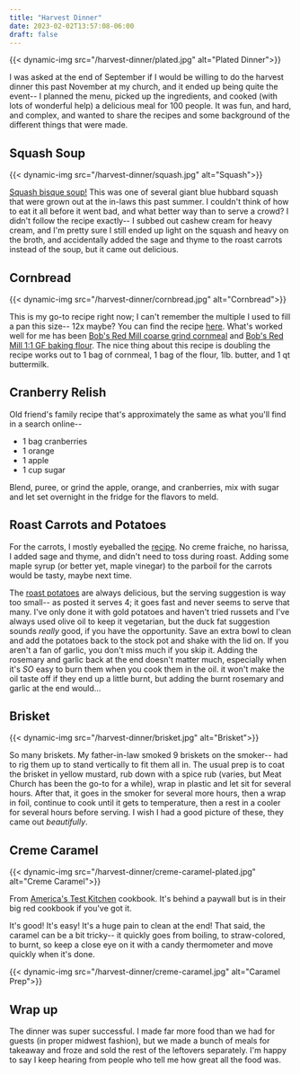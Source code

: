 ```yaml
---
title: "Harvest Dinner"
date: 2023-02-02T13:57:08-06:00
draft: false
---
```


{{< dynamic-img src="/harvest-dinner/plated.jpg" alt="Plated Dinner">}}

I was asked at the end of September if I would be willing to do the harvest dinner this past November at my church, and it ended up being quite the event-- I planned the menu, picked up the ingredients, and cooked (with lots of wonderful help) a delicious meal for 100 people.  It was fun, and hard, and complex, and wanted to share the recipes and some background of the different things that were made.


## Squash Soup

{{< dynamic-img src="/harvest-dinner/squash.jpg" alt="Squash">}}

[Squash bisque soup!](https://web.archive.org/web/20180310140709/http://vegenistaskitchen.com/blue-hubbard-squash-bisque/) This was one of several giant blue hubbard squash that were grown out at the in-laws this past summer.  I couldn't think of how to eat it all before it went bad, and what better way than to serve a crowd?  I didn't follow the recipe exactly-- I subbed out cashew cream for heavy cream, and I'm pretty sure I still ended up light on the squash and heavy on the broth, and accidentally added the sage and thyme to the roast carrots instead of the soup, but it came out delicious.

## Cornbread

{{< dynamic-img src="/harvest-dinner/cornbread.jpg" alt="Cornbread">}}

This is my go-to recipe right now; I can't remember the multiple I used to fill a pan this size-- 12x maybe?  You can find the recipe [here](https://mygluten-freekitchen.com/best-sweet-cornbread-gluten-free/).  What's worked well for me has been [Bob's Red Mill coarse grind cornmeal](https://www.bobsredmill.com/coarse-grind-cornmeal.html) and [Bob's Red Mill 1:1 GF baking flour](https://www.bobsredmill.com/gluten-free-1-to-1-baking-flour.html).  The nice thing about this recipe is doubling the recipe works out to 1 bag of cornmeal, 1 bag of the flour, 1lb. butter, and 1 qt buttermilk.

## Cranberry Relish

Old friend's family recipe that's approximately the same as what you'll find in a search online--
- 1 bag cranberries
- 1 orange
- 1 apple
- 1 cup sugar

Blend, puree, or grind the apple, orange, and cranberries, mix with sugar and let set overnight in the fridge for the flavors to meld.

## Roast Carrots and Potatoes

For the carrots, I mostly eyeballed the [recipe](https://www.seriouseats.com/roasted-carrots-harissa-creme-fraiche-food-lab-recipe).
No creme fraiche, no harissa, I added sage and thyme, and didn't need to toss during roast.
Adding some maple syrup (or better yet, maple vinegar) to the parboil for the carrots would be tasty, maybe next time.

The [roast potatoes](https://www.seriouseats.com/the-best-roast-potatoes-ever-recipe) are always delicious, but
the serving suggestion is way too small-- as posted it serves 4; it goes fast and never seems to serve that many.
I've only done it with gold potatoes and haven't tried russets and
I've always used olive oil to keep it vegetarian, but the duck fat suggestion sounds *really* good, if you have the opportunity.
Save an extra bowl to clean and add the potatoes back to the stock pot and shake with the lid on.
If you aren't a fan of garlic, you don't miss much if you skip it.
Adding the rosemary and garlic back at the end doesn't matter much, especially when it's _SO_ easy to burn them when you cook them in the oil. it won't make the oil taste off if they end up a little burnt, but adding the burnt rosemary and garlic at the end would...

## Brisket

{{< dynamic-img src="/harvest-dinner/brisket.jpg" alt="Brisket">}}

So many briskets.  My father-in-law smoked 9 briskets on the smoker-- had to rig them up to stand vertically to fit them all in.  The usual prep is to coat the brisket in yellow mustard, rub down with a spice rub (varies, but Meat Church has been the go-to for a while), wrap in plastic and let sit for several hours.  After that, it goes in the smoker for several more hours, then a wrap in foil, continue to cook until it gets to temperature, then a rest in a cooler for several hours before serving.  I wish I had a good picture of these, they came out _beautifully_.

## Creme Caramel

{{< dynamic-img src="/harvest-dinner/creme-caramel-plated.jpg" alt="Creme Caramel">}}

From [America's Test Kitchen](https://www.americastestkitchen.com/recipes/1016-classic-creme-caramel) cookbook. It's behind a paywall but is in their big red cookbook if you've got it.

It's good!  It's easy!  It's a huge pain to clean at the end!  That said, the caramel can be a bit tricky-- it quickly goes from boiling, to straw-colored, to burnt, so keep a close eye on it with a candy thermometer and move quickly when it's done.

{{< dynamic-img src="/harvest-dinner/creme-caramel.jpg" alt="Caramel Prep">}}

## Wrap up

The dinner was super successful.  I made far more food than we had for guests (in proper midwest fashion), but we made a bunch of meals for takeaway and froze and sold the rest of the leftovers separately.  I'm happy to say I keep hearing from people who tell me how great all the food was.